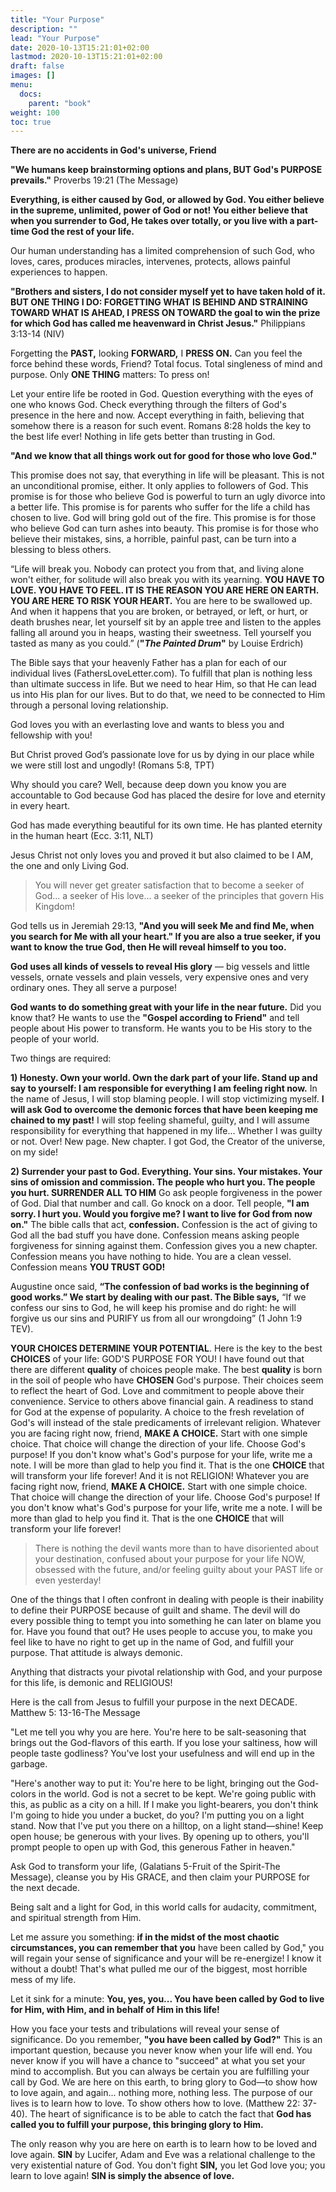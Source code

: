 ```yaml
---
title: "Your Purpose"
description: ""
lead: "Your Purpose"
date: 2020-10-13T15:21:01+02:00
lastmod: 2020-10-13T15:21:01+02:00
draft: false
images: []
menu:
  docs:
    parent: "book"
weight: 100
toc: true
---
```


**There are no accidents in God's universe, Friend**

**"We humans keep brainstorming options and plans, BUT God's PURPOSE prevails."** Proverbs 19:21 (The Message)

**Everything, is either caused by God, or allowed by God. You either believe in the supreme, unlimited, power of God or not! You either believe that when you surrender to God, He takes over totally, or you live with a part-time God the rest of your life.**

Our human understanding has a limited comprehension of such God, who loves, cares, produces miracles, intervenes, protects, allows painful experiences to happen.

**"Brothers and sisters, I do not consider myself yet to have taken hold of it. BUT ONE THING I DO: FORGETTING WHAT IS BEHIND AND STRAINING TOWARD WHAT IS AHEAD, I PRESS ON TOWARD the goal to win the prize for which God has called me heavenward in Christ Jesus."** Philippians 3:13-14 (NIV)

Forgetting the **PAST,** looking **FORWARD,** I **PRESS ON.** Can you feel the force behind these words, Friend? Total focus. Total singleness of mind and purpose. Only **ONE THING** matters: To press on!

Let your entire life be rooted in God. Question everything with the eyes of one who knows God. Check everything through the filters of God's presence in the here and now. Accept everything in faith, believing that somehow there is a reason for such event. Romans 8:28 holds the key to the best life ever! Nothing in life gets better than trusting in God.

**"And we know that all things work out for good for those who love God."**

This promise does not say, that everything in life will be pleasant. This is not an unconditional promise, either. It only applies to followers of God. This promise is for those who believe God is powerful to turn an ugly divorce into a better life. This promise is for parents who suffer for the life a child has chosen to live. God will bring gold out of the fire. This promise is for those who believe God can turn ashes into beauty. This promise is for those who believe their mistakes, sins, a horrible, painful past, can be turn into a blessing to bless others.

“Life will break you. Nobody can protect you from that, and living alone won't either, for solitude will also break you with its yearning. **YOU HAVE TO LOVE. YOU HAVE TO FEEL. IT IS THE REASON YOU ARE HERE ON EARTH. YOU ARE HERE TO RISK YOUR HEART.** You are here to be swallowed up. And when it happens that you are broken, or betrayed, or left, or hurt, or death brushes near, let yourself sit by an apple tree and listen to the apples falling all around you in heaps, wasting their sweetness. Tell yourself you tasted as many as you could.” (**"_The Painted Drum_"** by Louise Erdrich)

The Bible says that your heavenly Father has a plan for each of our individual lives (FathersLoveLetter.com). To fulfill that plan is nothing less than ultimate success in life. But we need to hear Him, so that He can lead us into His plan for our lives. But to do that, we need to be connected to Him through a personal loving relationship.

God loves you with an everlasting love and wants to bless you and fellowship with you! 

But Christ proved God’s passionate love for us by dying in our place while we were still lost and ungodly! (Romans 5:8, TPT)

Why should you care? Well, because deep down you know you are accountable to God because God has placed the desire for love and eternity in every heart.

God has made everything beautiful for its own time. He has planted eternity in the human heart (Ecc. 3:11, NLT)

Jesus Christ not only loves you and proved it but also claimed to be I AM, the one and only Living God.

>You will never get greater satisfaction that to become a seeker of God... a seeker of His love... a seeker of the principles that govern His Kingdom!

God tells us in Jeremiah 29:13, **"And you will seek Me and find Me, when you search for Me with all your heart." If you are also a true seeker, if you want to know the true God, then He will reveal himself to you too.**

**God uses all kinds of vessels to reveal His glory** — big vessels and little vessels, ornate vessels and plain vessels, very expensive ones and very ordinary ones. They all serve a purpose!

**God wants to do something great with your life in the near future.** Did you know that? He wants to use the **"Gospel according to Friend"** and tell people about His power to transform. He wants you to be His story to the people of your world.

Two things are required:

**1) Honesty. Own your world. Own the dark part of your life. Stand up and say to yourself: I am responsible for everything I am feeling right now.** In the name of Jesus, I will stop blaming people. I will stop victimizing myself. **I will ask God to overcome the demonic forces that have been keeping me chained to my past!** I will stop feeling shameful, guilty, and I will assume responsibility for everything that happened in my life... Whether I was guilty or not. Over! New page. New chapter. I got God, the Creator of the universe, on my side!

**2) Surrender your past to God. Everything. Your sins. Your mistakes. Your sins of omission and commission. The people who hurt you. The people you hurt. SURRENDER ALL TO HIM** Go ask people forgiveness in the power of God. Dial that number and call. Go knock on a door. Tell people, **"I am sorry. I hurt you. Would you forgive me? I want to live for God from now on."** The bible calls that act, **confession.** Confession is the act of giving to God all the bad stuff you have done. Confession means asking people forgiveness for sinning against them. Confession gives you a new chapter. Confession means you have nothing to hide. You are a clean vessel. Confession means **YOU TRUST GOD!**

Augustine once said, **“The confession of bad works is the beginning of good works.” We start by dealing with our past. The Bible says,** “If we confess our sins to God, he will keep his promise and do right: he will forgive us our sins and PURIFY us from all our wrongdoing” (1 John 1:9 TEV).


**YOUR CHOICES DETERMINE YOUR POTENTIAL**. Here is the key to the best **CHOICES** of your life: GOD'S PURPOSE FOR YOU! I have found out that there are different **quality** of choices people make. The best **quality** is born in the soil of people who have **CHOSEN** God's purpose. Their choices seem to reflect the heart of God. Love and commitment to people above their convenience. Service to others above financial gain. A readiness to stand for God at the expense of popularity. A choice to the fresh revelation of God's will instead of the stale predicaments of irrelevant religion. Whatever you are facing right now, friend, **MAKE A CHOICE.** Start with one simple choice. That choice will change the direction of your life. Choose God's purpose! If you don't know what's God's purpose for your life, write me a note. I will be more than glad to help you find it. That is the one **CHOICE** that will transform your life forever! And it is not RELIGION! Whatever you are facing right now, friend, **MAKE A CHOICE.** Start with one simple choice. That choice will change the direction of your life. Choose God's purpose! If you don't know what's God's purpose for your life, write me a note. I will be more than glad to help you find it. That is the one **CHOICE** that will transform your life forever! 

> There is nothing the devil wants more than to have disoriented about your destination, confused about your purpose for your life NOW, obsessed with the future, and/or feeling guilty about your PAST life or even yesterday!

One of the things that I often confront in dealing with people is their inability to define their PURPOSE because of guilt and shame. The devil will do every possible thing to tempt you into something he can later on blame you for. Have you found that out? He uses people to accuse you, to make you feel like to have no right to get up in the name of God, and fulfill your purpose. That attitude is always demonic.

Anything that distracts your pivotal relationship with God, and your purpose for this life, is demonic and RELIGIOUS!

Here is the call from Jesus to fulfill your purpose in the next DECADE. Matthew 5: 13-16-The Message

"Let me tell you why you are here. You're here to be salt-seasoning that brings out the God-flavors of this earth. If you lose your saltiness, how will people taste godliness? You've lost your usefulness and will end up in the garbage.

"Here's another way to put it: You're here to be light, bringing out the God-colors in the world. God is not a secret to be kept. We're going public with this, as public as a city on a hill. If I make you light-bearers, you don't think I'm going to hide you under a bucket, do you? I'm putting you on a light stand. Now that I've put you there on a hilltop, on a light stand—shine! Keep open house; be generous with your lives. By opening up to others, you'll prompt people to open up with God, this generous Father in heaven."

Ask God to transform your life, (Galatians 5-Fruit of the Spirit-The Message), cleanse you by His GRACE, and then claim your PURPOSE for the next decade.

Being salt and a light for God, in this world calls for audacity, commitment, and spiritual strength from Him.

Let me assure you something: **if in the midst of the most chaotic circumstances, you can remember that you** have been called by God," you will regain your sense of significance and your will be re-energize! I know it without a doubt! That's what pulled me our of the biggest, most horrible mess of my life.

Let it sink for a minute: **You, yes, you... You have been called by God to live for Him, with Him, and in behalf of Him in this life!**

How you face your tests and tribulations will reveal your sense of significance. Do you remember, **"you have been called by God?"** This is an important question, because you never know when your life will end. You never know if you will have a chance to "succeed" at what you set your mind to accomplish. But you can always be certain you are fulfilling your call by God. We are here on this earth, to bring glory to God—to show how to love again, and again... nothing more, nothing less. The purpose of our lives is to learn how to love. To show others how to love. (Matthew 22: 37-40). The heart of significance is to be able to catch the fact that **God has called you to fulfill your purpose, this bringing glory to Him.**

The only reason why you are here on earth is to learn how to be loved and love again. **SIN** by Lucifer, Adam and Eve was a relational challenge to the very existential nature of God. You don't fight **SIN,** you let God love you; you learn to love again! **SIN is simply the absence of love.**